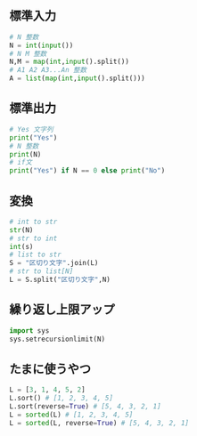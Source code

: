 ## 標準入力

```python
# N 整数
N = int(input())
# N M 整数
N,M = map(int,input().split())
# A1 A2 A3...An 整数
A = list(map(int,input().split()))
```

## 標準出力

```python
# Yes 文字列
print("Yes")
# N 整数
print(N)
# if文
print("Yes") if N == 0 else print("No")
```
## 変換

```python
# int to str
str(N)
# str to int
int(s)
# list to str
S = "区切り文字".join(L)
# str to list[N]
L = S.split("区切り文字",N)
```

## 繰り返し上限アップ

```python
import sys
sys.setrecursionlimit(N)
```

## たまに使うやつ

```python
L = [3, 1, 4, 5, 2]
L.sort() # [1, 2, 3, 4, 5]
L.sort(reverse=True) # [5, 4, 3, 2, 1]
L = sorted(L) # [1, 2, 3, 4, 5]
L = sorted(L, reverse=True) # [5, 4, 3, 2, 1]
```
